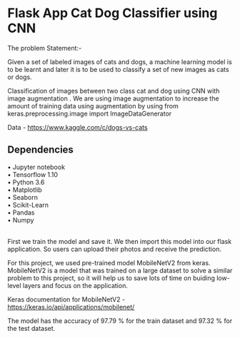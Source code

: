 # Flask App Cat Dog Classifier using CNN

The problem Statement:-

Given a set of labeled images of cats and dogs, a machine learning model is to be learnt and later it is to be used to classify a set of new images as cats or dogs.

Classification of images between two class cat and dog using CNN with image augmentation .
We are using image augmentation to increase the amount of training data using augmentation by using from keras.preprocessing.image import ImageDataGenerator

Data - https://www.kaggle.com/c/dogs-vs-cats

<h2>Dependencies</h2>
• Jupyter notebook</br>
• Tensorflow 1.10</br>
• Python 3.6</br>
• Matplotlib</br>
• Seaborn</br>
• Scikit-Learn</br>
• Pandas</br>
• Numpy</br></br>


First we train the model and save it. We then import this model into our flask application. So users can upload their photos and receive the prediction.


For this project, we used pre-trained model MobileNetV2 from keras. MobileNetV2 is a model that was trained on a large dataset to solve a similar problem to this project, so it will help us to save lots of time on buiding low-level layers and focus on the application.

Keras documentation for MobileNetV2 - https://keras.io/api/applications/mobilenet/

The model has the accuracy of 97.79 % for the train dataset and 97.32 % for the test dataset.
